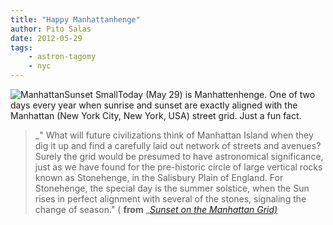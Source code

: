 ```yaml
---
title: "Happy Manhattanhenge"
author: Pito Salas
date: 2012-05-29
tags:
    - astron-tagomy
    - nyc
---
```




![ManhattanSunset Small](//pending/E6BF01EC-1313-4179-B16B-505AC16EB3D7/)Today
(May 29) is Manhattenhenge. One of two days every year when sunrise and sunset
are exactly aligned with the Manhattan (New York City, New York, USA) street
grid. Just a fun fact.

> _" What will future civilizations think of Manhattan Island when they dig it
> up and find a carefully laid out network of streets and avenues? Surely the
> grid would be presumed to have astronomical significance, just as we have
> found for the pre-historic circle of large vertical rocks known as
> Stonehenge, in the Salisbury Plain of England. For Stonehenge, the special
> day is the summer solstice, when the Sun rises in perfect alignment with
> several of the stones, signaling the change of season." ( **from** _[_Sunset
> on the Manhattan
> Grid)_](<http://www.haydenplanetarium.org/resources/starstruck/manhattanhenge>)


